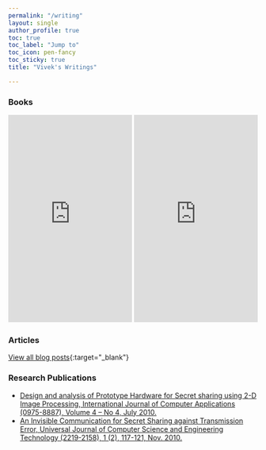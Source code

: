 ```yaml
---
permalink: "/writing"
layout: single
author_profile: true
toc: true
toc_label: "Jump to"
toc_icon: pen-fancy
toc_sticky: true
title: "Vivek's Writings"

---
```


### Books
<iframe type="text/html" width="250" height="418" frameborder="0" allowfullscreen style="max-width:100%" src="https://read.amazon.com/kp/card?asin=B0793QPC48&preview=newtab&linkCode=kpe&ref_=cm_sw_r_kb_dp_B87WQ91SZCCYRY83VKW8" ></iframe>

<iframe type="text/html" width="250" height="418" frameborder="0" allowfullscreen style="max-width:100%" src="https://read.amazon.com/kp/card?asin=B0925X6HHX&preview=newtab&linkCode=kpe&ref_=cm_sw_r_kb_dp_B87WQ91SZCCYRY83VKW8" ></iframe>

### Articles

<div id="medium-widget"></div>

[View all blog posts](https://medium.com/@VivekGanesan){:target="_blank"}

### Research Publications

* [Design and analysis of Prototype Hardware for Secret
sharing using 2-D Image Processing, International Journal
of Computer Applications (0975-8887), Volume 4 – No 4,
July 2010.](https://scholar.google.com.tw/citations?view_op=view_citation&hl=en&user=8VNTiCkAAAAJ&citation_for_view=8VNTiCkAAAAJ:u5HHmVD_uO8C)
* [An Invisible Communication for Secret Sharing against Transmission Error, Universal Journal of Computer Science and Engineering Technology (2219-2158), 1 (2), 117-121, Nov. 2010.](https://scholar.google.com.tw/citations?view_op=view_citation&hl=en&user=8VNTiCkAAAAJ&citation_for_view=8VNTiCkAAAAJ:u-x6o8ySG0sC)